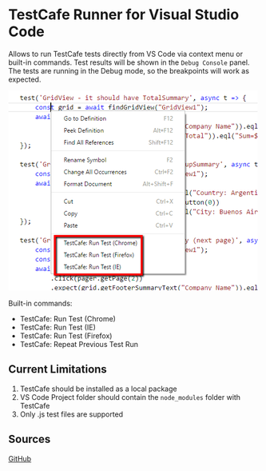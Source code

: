 # TestCafe Runner for Visual Studio Code
Allows to run TestCafe tests directly from VS Code via context menu or built-in commands. Test results will be shown in the `Debug Console` panel. The tests are running in the Debug mode, so the breakpoints will work as expected.

![Demo](images/screenshot.png)

Built-in commands:
* TestCafe: Run Test (Chrome)
* TestCafe: Run Test (IE)
* TestCafe: Run Test (Firefox)
* TestCafe: Repeat Previous Test Run

Current Limitations
-----

1. TestCafe should be installed as a local package
2. VS Code Project folder should contain the `node_modules` folder with TestCafe
3. Only .js test files are supported

Sources
-----
[GitHub](https://github.com/romanresh/vscode-testcafe)